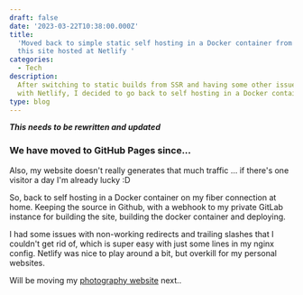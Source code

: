 ```yaml
---
draft: false
date: '2023-03-22T10:38:00.000Z'
title:
  'Moved back to simple static self hosting in a Docker container from having
  this site hosted at Netlify '
categories:
  - Tech
description:
  After switching to static builds from SSR and having some other issues
  with Netlify, I decided to go back to self hosting in a Docker container.
type: blog
---
```


**_This needs to be rewritten and updated_**

### We have moved to GitHub Pages since...

Also, my website doesn't really generates that much traffic ... if there's one visitor a day I'm already lucky \:D

So, back to self hosting in a Docker container on my fiber connection at home. Keeping the source in Github, with a webhook to my private GitLab instance for building the site, building the docker container and deploying.

I had some issues with non-working redirects and trailing slashes that I couldn't get rid of, which is super easy with just some lines in my nginx config. Netlify was nice to play around a bit, but overkill for my personal websites.

Will be moving my [photography website](https://31f-fotografie.nl '31F Fotografie') next..
